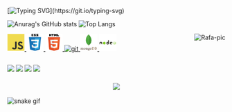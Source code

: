 [![Typing SVG](https://readme-typing-svg.herokuapp.com/?color=FFFF00&size=30&center=true&vCenter=true&width=1000&lines=Hello!+👋+My+name+is+Felipe+Lima;)](https://git.io/typing-svg)

![Anurag's GitHub stats](https://github-readme-stats.vercel.app/api?username=limafe&card_width=380&show_icons=true&theme=yeblu)
![Top Langs](https://github-readme-stats.vercel.app/api/top-langs/?username=limafe&layout=compact&theme=yeblu)

<p align="left">
<a href="https://developer.mozilla.org/en-US/docs/Web/JavaScript" target="_blank" rel="noreferrer"> <img src="https://raw.githubusercontent.com/devicons/devicon/master/icons/javascript/javascript-original.svg" alt="javascript" width="40" height="40"/> </a> <a href="https://www.w3schools.com/css/" target="_blank" rel="noreferrer"> <img src="https://raw.githubusercontent.com/devicons/devicon/master/icons/css3/css3-original-wordmark.svg" alt="css3" width="40" height="40"/> </a> <a href="https://www.w3.org/html/" target="_blank" rel="noreferrer"> <img src="https://raw.githubusercontent.com/devicons/devicon/master/icons/html5/html5-original-wordmark.svg" alt="html5" width="40" height="40"/> </a> <a href="https://git-scm.com/" target="_blank" rel="noreferrer"> <img src="https://www.vectorlogo.zone/logos/git-scm/git-scm-icon.svg" alt="git" width="40" height="40"/> </a> <a href="https://www.mongodb.com/" target="_blank" rel="noreferrer"> <img src="https://raw.githubusercontent.com/devicons/devicon/master/icons/mongodb/mongodb-original-wordmark.svg" alt="mongodb" width="40" height="40"/> </a> <a href="https://nodejs.org" target="_blank" rel="noreferrer"> <img src="https://raw.githubusercontent.com/devicons/devicon/master/icons/nodejs/nodejs-original-wordmark.svg" alt="nodejs" width="40" height="40"/> </a> 
<img align="right" alt="Rafa-pic" src="https://user-images.githubusercontent.com/100788450/214656638-e821b479-893f-4bcd-8c97-04d1f400d20c.gif">
</p>

##

<div> 
  <a href="https://www.linkedin.com/in/limaafelipe/" target="_blank"><img src="https://img.shields.io/badge/-LinkedIn-%230077B5?style=for-the-badge&logo=linkedin&logoColor=white" target="_blank"></a>
  <a href="https://www.instagram.com/_limaafe/" target="_blank"><img src="https://img.shields.io/badge/-Instagram-%23E4405F?style=for-the-badge&logo=instagram&logoColor=white" target="_blank"></a>
  <a href ="https://www.facebook.com/felipe.lima.33483903/"><img src="https://img.shields.io/badge/Facebook-1877F2?style=for-the-badge&logo=facebook&logoColor=white" target="_blank"></a>
  <a href ="https://wa.me/<41995993616"><img src="https://img.shields.io/badge/WhatsApp-25D366?style=for-the-badge&logo=whatsapp&logoColor=white" target="_blank"></a>
</div>

 ###

<p align="center">   <img alingn="center" src="https://profile-counter.glitch.me/limafe/count.svg" /></p>

![snake gif](https://github.com/limafe/limafe/blob/output/github-contribution-grid-snake.svg)
